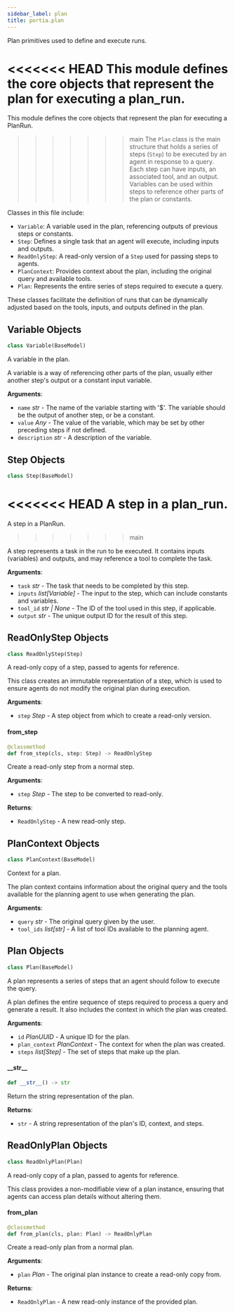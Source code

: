 ```yaml
---
sidebar_label: plan
title: portia.plan
---
```


Plan primitives used to define and execute runs.

<<<<<<< HEAD
This module defines the core objects that represent the plan for executing a plan_run.
=======
This module defines the core objects that represent the plan for executing a PlanRun.
>>>>>>> main
The `Plan` class is the main structure that holds a series of steps (`Step`) to be executed by an
agent in response to a query. Each step can have inputs, an associated tool, and an output.
Variables can be used within steps to reference other parts of the plan or constants.

Classes in this file include:

- `Variable`: A variable used in the plan, referencing outputs of previous steps or constants.
- `Step`: Defines a single task that an agent will execute, including inputs and outputs.
- `ReadOnlyStep`: A read-only version of a `Step` used for passing steps to agents.
- `PlanContext`: Provides context about the plan, including the original query and available tools.
- `Plan`: Represents the entire series of steps required to execute a query.

These classes facilitate the definition of runs that can be dynamically adjusted based on the
tools, inputs, and outputs defined in the plan.

## Variable Objects

```python
class Variable(BaseModel)
```

A variable in the plan.

A variable is a way of referencing other parts of the plan, usually either another step&#x27;s output
or a constant input variable.

**Arguments**:

- `name` _str_ - The name of the variable starting with &#x27;$&#x27;. The variable should be the output
  of another step, or be a constant.
- `value` _Any_ - The value of the variable, which may be set by other preceding steps if not
  defined.
- `description` _str_ - A description of the variable.

## Step Objects

```python
class Step(BaseModel)
```

<<<<<<< HEAD
A step in a plan_run.
=======
A step in a PlanRun.
>>>>>>> main

A step represents a task in the run to be executed. It contains inputs (variables) and
outputs, and may reference a tool to complete the task.

**Arguments**:

- `task` _str_ - The task that needs to be completed by this step.
- `inputs` _list[Variable]_ - The input to the step, which can include constants and variables.
- `tool_id` _str | None_ - The ID of the tool used in this step, if applicable.
- `output` _str_ - The unique output ID for the result of this step.

## ReadOnlyStep Objects

```python
class ReadOnlyStep(Step)
```

A read-only copy of a step, passed to agents for reference.

This class creates an immutable representation of a step, which is used to ensure agents
do not modify the original plan during execution.

**Arguments**:

- `step` _Step_ - A step object from which to create a read-only version.

#### from\_step

```python
@classmethod
def from_step(cls, step: Step) -> ReadOnlyStep
```

Create a read-only step from a normal step.

**Arguments**:

- `step` _Step_ - The step to be converted to read-only.
  

**Returns**:

- `ReadOnlyStep` - A new read-only step.

## PlanContext Objects

```python
class PlanContext(BaseModel)
```

Context for a plan.

The plan context contains information about the original query and the tools available
for the planning agent to use when generating the plan.

**Arguments**:

- `query` _str_ - The original query given by the user.
- `tool_ids` _list[str]_ - A list of tool IDs available to the planning agent.

## Plan Objects

```python
class Plan(BaseModel)
```

A plan represents a series of steps that an agent should follow to execute the query.

A plan defines the entire sequence of steps required to process a query and generate a result.
It also includes the context in which the plan was created.

**Arguments**:

- `id` _PlanUUID_ - A unique ID for the plan.
- `plan_context` _PlanContext_ - The context for when the plan was created.
- `steps` _list[Step]_ - The set of steps that make up the plan.

#### \_\_str\_\_

```python
def __str__() -> str
```

Return the string representation of the plan.

**Returns**:

- `str` - A string representation of the plan&#x27;s ID, context, and steps.

## ReadOnlyPlan Objects

```python
class ReadOnlyPlan(Plan)
```

A read-only copy of a plan, passed to agents for reference.

This class provides a non-modifiable view of a plan instance,
ensuring that agents can access plan details without altering them.

#### from\_plan

```python
@classmethod
def from_plan(cls, plan: Plan) -> ReadOnlyPlan
```

Create a read-only plan from a normal plan.

**Arguments**:

- `plan` _Plan_ - The original plan instance to create a read-only copy from.
  

**Returns**:

- `ReadOnlyPlan` - A new read-only instance of the provided plan.

